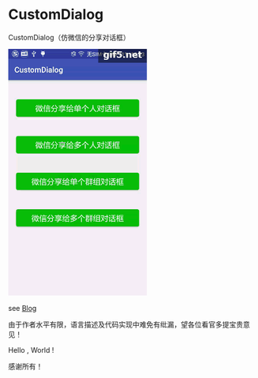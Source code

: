 # CustomDialog
CustomDialog（仿微信的分享对话框）

![效果图01](https://github.com/windfallsheng/CustomDialog/blob/master/app/drawing/CustomDialog%E2%80%94%E4%BB%BF%E5%BE%AE%E4%BF%A1%E7%9A%84%E5%88%86%E4%BA%AB%E5%AF%B9%E8%AF%9D%E6%A1%86.gif)

see [Blog](https://blog.csdn.net/Silence1515/article/details/79290864)


由于作者水平有限，语言描述及代码实现中难免有纰漏，望各位看官多提宝贵意见！

Hello , World !

感谢所有！
